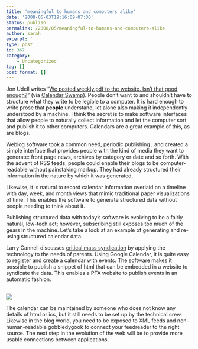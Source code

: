 ```yaml
---
title: 'meaningful to humans and computers alike'
date: '2008-05-03T19:16:09-07:00'
status: publish
permalink: /2008/05/meaningful-to-humans-and-computers-alike
author: sarah
excerpt: ''
type: post
id: 367
category:
    - Uncategorized
tag: []
post_format: []
---
```

Jon Udell writes “[We posted weekly.pdf to the website. Isn’t that good enough?](http://blog.jonudell.net/2008/04/22/we-posted-weeklypdf-to-the-website-isnt-that-good-enough/)” (via [Calendar Swamp](http://calendarswamp.blogspot.com/)). People don’t want to and shouldn’t have to structure what they write to be legible to a computer. It is hard enough to write prose that **people** understand, let alone also making it independently understood by a machine. I think the secret is to make software interfaces that allow people to naturally collect information and let the computer sort and publish it to other computers. Calendars are a great example of this, as are blogs.

Weblog software took a common need, periodic publishing , and created a simple interface that provides people with the kind of media they want to generate: front page news, archives by category or date and so forth. With the advent of RSS feeds, people could enable their blogs to be computer-readable without painstaking markup. They had already structured their information in the nature by which it was generated.

Likewise, it is natural to record calendar information overlaid on a timeline with day, week, and month views that mimic traditional paper visualizations of time. This enables the software to generate structured data without people needing to think about it.

Publishing structured data with today’s software is evolving to be a fairly natural, low-tech act; however, subscribing still exposes too much of the gears in the machine. Let’s take a look at an example of generating and re-using structured calendar data.

Larry Cannell discusses [critical mass syndication](http://cannell.org/blog/calendar-syndication-and-critical-mass) by applying the technology to the needs of parents. Using Google Calendar, it is quite easy to register and create a calendar with events. The software makes it possible to publish a snippet of html that can be embedded in a website to syndicate the data. This enables a PTA website to publish events in an automatic fashion.

[  
![](https://www.ultrasaurus.com/images/blog/pta-website.png)](http://www.sunset-pta.org/)

The calendar can be maintained by someone who does not know any details of html or ics, but it still needs to be set up by the technical crew. Likewise in the blog world, you need to be exposed to XML feeds and non-human-readable gobbledygook to connect your feedreader to the right source. The next step in the evolution of the web will be to provide more usable connections between applications.